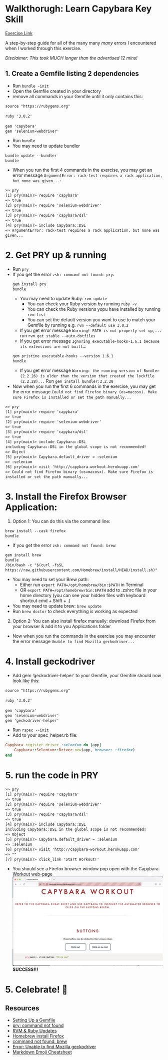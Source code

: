 # Walkthorugh: Learn Capybara Key Skill

[Exercise Link](https://capybara-workout.herokuapp.com)

A step-by-step guide for all of the many many _many_ errors I encountered when I worked through this exercise.

_Disclaimer: This took MUCH longer than the advertised 12 mins!_

## 1. Create a Gemfile listing 2 dependencies

- Run `bundle -init`
- Open the Gemfile created in your directory
- remove all commands in your Gemfile until it only contains this:

```
source "https://rubygems.org"

ruby '3.0.2'

gem 'capybara'
gem 'selenium-webdriver'
```

- Run `bundle`
- You may need to update bundler

```
bundle update --bundler
bundle
```

- When you run the first 4 commands in the exercise, you may get an error message `ArgumentError: rack-test requires a rack application, but none was given...`:

```
>> pry
[1] pry(main)> require 'capybara'
=> true
[2] pry(main)> require 'selenium-webdriver'
=> true
[3] pry(main)> require 'capybara/dsl'
=> true
[4] pry(main)> include Capybara::DSL
=> ArgumentError: rack-test requires a rack application, but none was given...
```

# 2. Get PRY up & running

- Run `pry`
- If you get the error `zsh: command not found: pry`:
  ```
  gem install pry
  bundle
  ```
  - You may need to update Ruby: `rvm update`
    - You can check your Ruby version by running `ruby -v`
    - You can check the Ruby versions yopu have installed by running `rvm list`
    - You can set the default version you want to use to match your Gemfile by running e.g. `rvm --default use 3.0.2`
  - If you get error message `Warning! PATH is not properly set up,...` run `rvm get stable --auto-dotfiles`
  - If you get error message `Ignoring executable-hooks-1.6.1 because its extensions are not built…`:
  ```
  gem pristine executable-hooks --version 1.6.1
  bundle
  ```
  - If you get error message `Warning: the running version of Bundler (2.2.26) is older than the version that created the lockfile (2.2.28)...`
    Run `gem install bundler:2.2.28`
- Now when you run the first 6 commands in the exercise, you may get the error message `Could not find Firefox binary (os=macosx). Make sure Firefox is installed or set the path manually...`

```
>> pry
[1] pry(main)> require 'capybara'
=> true
[2] pry(main)> require 'selenium-webdriver'
=> true
[3] pry(main)> require 'capybara/dsl'
=> true
[4] pry(main)> include Capybara::DSL
including Capybara::DSL in the global scope is not recommended!
=> Object
[5] pry(main)> Capybara.default_driver = :selenium
=> :selenium
[6] pry(main)> visit 'http://capybara-workout.herokuapp.com'
=> Could not find Firefox binary (os=macosx). Make sure Firefox is installed or set the path manually...
```

# 3. Install the Firefox Browser Application:

1. Option 1: You can do this via the command line:

```
brew install --cask firefox
bundle
```

- If you get the error `zsh: command not found: brew`:

```
gem install brew
bundle
/bin/bash -c "$(curl -fsSL https://raw.githubusercontent.com/Homebrew/install/HEAD/install.sh)"
```

- You may need to set your Brew path:
  - Either run `export PATH=/opt/homebrew/bin:$PATH` in Terminal
  - OR `export PATH=/opt/homebrew/bin:$PATH` add to .zshrc file in your home directory (you can see your hidden files with keyboard shortcut cmd + Shift + .)
- You may need to update brew: `brew update`
- Run `brew doctor` to check everything is working as expected

2. Option 2: You can also install firefox manually: download Firefox from your browser & add it to you Applications folder

- Now when you run the commands in the exercise you may encounter the error message `Unable to find Mozilla geckodriver...`

# 4. Install geckodriver

- Add gem ‘geckodriver-helper’ to your Gemfile, your Gemfile should now look like this:

```
source "https://rubygems.org"

ruby '3.0.2'

gem 'capybara'
gem 'selenium-webdriver'
gem 'geckodriver-helper'
```

- Run `rspec --init`
- Add to your spec_helper.rb file:

```ruby
Capybara.register_driver :selenium do |app|
    Capybara::Selenium::Driver.new(app, browser: :firefox)
end
```

# 5. run the code in PRY

```
>> pry
[1] pry(main)> require 'capybara'
=> true
[2] pry(main)> require 'selenium-webdriver'
=> true
[3] pry(main)> require 'capybara/dsl'
=> true
[4] pry(main)> include Capybara::DSL
including Capybara::DSL in the global scope is not recommended!
=> Object
[5] pry(main)> Capybara.default_driver = :selenium
=> :selenium
[6] pry(main)> visit 'http://capybara-workout.herokuapp.com'
=> ""
[7] pry(main)> click_link 'Start Workout!'
```

- You should see a Firefox browser window pop open with the Capybara Workout web-page
  ![Capybary Workout Window](https://github.com/feedXia/makers-bootcamp/blob/c24e8b526c09d12bc2e9d449d2ee01fe5cdbc936/week-5/capybara/Screenshot%202021-10-04%20at%2019.04.43.png)
  **SUCCESS!!!**

# 5. Celebrate! :partying_face:

## Resources

- [Setting Up a Gemfile](https://bundler.io/gemfile.html)
- [pry: command not found](https://ianrobinson.net/irb-rbenv-pry-command-not-found-fixed/)
- [RVM & Ruby Updates](https://rvm.io/rubies/default)
- [Homebrew install Firefox](https://formulae.brew.sh/cask/firefox)
- [command not found: brew](https://stackoverflow.com/questions/36657321/after-installing-brew-i-get-command-not-found-brew)
- [Error: Unable to find Mozilla geckodriver](https://stackoverflow.com/questions/42596250/selenium-webdriver-unable-to-find-mozilla-geckodriver/44682785)
- [Markdown Emoji Cheatsheet](https://github.com/ikatyang/emoji-cheat-sheet)
